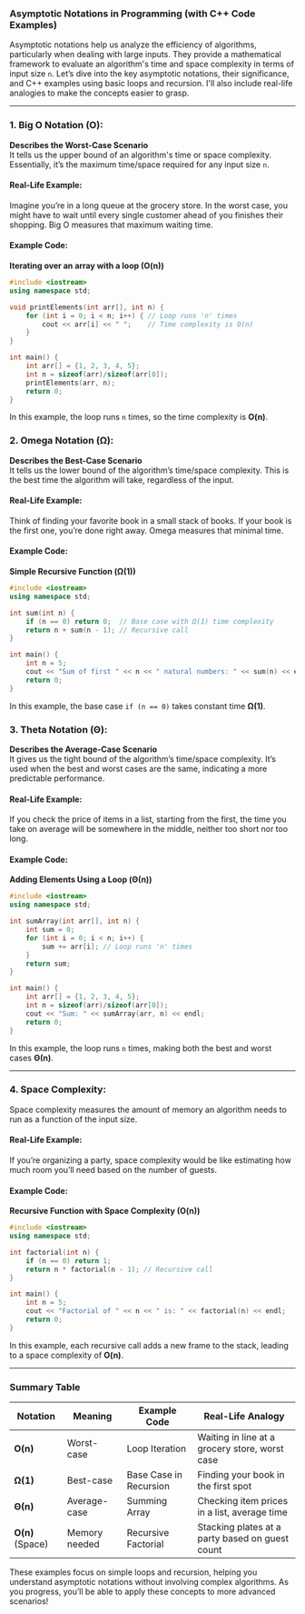 ### Asymptotic Notations in Programming (with C++ Code Examples)

Asymptotic notations help us analyze the efficiency of algorithms, particularly when dealing with large inputs. They provide a mathematical framework to evaluate an algorithm's time and space complexity in terms of input size `n`. Let’s dive into the key asymptotic notations, their significance, and C++ examples using basic loops and recursion. I'll also include real-life analogies to make the concepts easier to grasp.

---

### 1. **Big O Notation (O)**: 
**Describes the Worst-Case Scenario**  
It tells us the upper bound of an algorithm's time or space complexity. Essentially, it’s the maximum time/space required for any input size `n`.

#### Real-Life Example:
Imagine you’re in a long queue at the grocery store. In the worst case, you might have to wait until every single customer ahead of you finishes their shopping. Big O measures that maximum waiting time.

#### Example Code:
**Iterating over an array with a loop (O(n))**

```cpp
#include <iostream>
using namespace std;

void printElements(int arr[], int n) {
    for (int i = 0; i < n; i++) { // Loop runs 'n' times
        cout << arr[i] << " ";    // Time complexity is O(n)
    }
}

int main() {
    int arr[] = {1, 2, 3, 4, 5};
    int n = sizeof(arr)/sizeof(arr[0]);
    printElements(arr, n);
    return 0;
}
```

In this example, the loop runs `n` times, so the time complexity is **O(n)**.

### 2. **Omega Notation (Ω)**:
**Describes the Best-Case Scenario**  
It tells us the lower bound of the algorithm’s time/space complexity. This is the best time the algorithm will take, regardless of the input.

#### Real-Life Example:
Think of finding your favorite book in a small stack of books. If your book is the first one, you’re done right away. Omega measures that minimal time.

#### Example Code:
**Simple Recursive Function (Ω(1))**

```cpp
#include <iostream>
using namespace std;

int sum(int n) {
    if (n == 0) return 0;  // Base case with Ω(1) time complexity
    return n + sum(n - 1); // Recursive call
}

int main() {
    int n = 5;
    cout << "Sum of first " << n << " natural numbers: " << sum(n) << endl;
    return 0;
}
```

In this example, the base case `if (n == 0)` takes constant time **Ω(1)**.

### 3. **Theta Notation (Θ)**:
**Describes the Average-Case Scenario**  
It gives us the tight bound of the algorithm’s time/space complexity. It’s used when the best and worst cases are the same, indicating a more predictable performance.

#### Real-Life Example:
If you check the price of items in a list, starting from the first, the time you take on average will be somewhere in the middle, neither too short nor too long.

#### Example Code:
**Adding Elements Using a Loop (Θ(n))**

```cpp
#include <iostream>
using namespace std;

int sumArray(int arr[], int n) {
    int sum = 0;
    for (int i = 0; i < n; i++) {
        sum += arr[i]; // Loop runs 'n' times
    }
    return sum;
}

int main() {
    int arr[] = {1, 2, 3, 4, 5};
    int n = sizeof(arr)/sizeof(arr[0]);
    cout << "Sum: " << sumArray(arr, n) << endl;
    return 0;
}
```

In this example, the loop runs `n` times, making both the best and worst cases **Θ(n)**.

---

### 4. **Space Complexity**:
Space complexity measures the amount of memory an algorithm needs to run as a function of the input size.

#### Real-Life Example:
If you’re organizing a party, space complexity would be like estimating how much room you’ll need based on the number of guests.

#### Example Code:
**Recursive Function with Space Complexity (O(n))**

```cpp
#include <iostream>
using namespace std;

int factorial(int n) {
    if (n == 0) return 1;
    return n * factorial(n - 1); // Recursive call
}

int main() {
    int n = 5;
    cout << "Factorial of " << n << " is: " << factorial(n) << endl;
    return 0;
}
```

In this example, each recursive call adds a new frame to the stack, leading to a space complexity of **O(n)**.

---

### Summary Table

| Notation  | Meaning             | Example Code       | Real-Life Analogy                                          |
|-----------|--------------------|-------------------|-----------------------------------------------------------|
| **O(n)**  | Worst-case         | Loop Iteration     | Waiting in line at a grocery store, worst case            |
| **Ω(1)**  | Best-case          | Base Case in Recursion | Finding your book in the first spot                      |
| **Θ(n)**  | Average-case       | Summing Array      | Checking item prices in a list, average time              |
| **O(n)** (Space) | Memory needed  | Recursive Factorial | Stacking plates at a party based on guest count          |

These examples focus on simple loops and recursion, helping you understand asymptotic notations without involving complex algorithms. As you progress, you’ll be able to apply these concepts to more advanced scenarios!